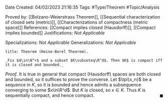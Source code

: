 <div class="topSpace"></div>

Date Created: 04/02/2023 21:16:35
Tags: #Type/Theorem #Topic/Analysis

Proved by: [[Bolzano-Weierstrass Theorem]], [[Sequential characterization of closed sets (metric)]], [[Characterizations of compactness (metric space)]]
References: [[Compact implies closed (Hausdorff)]], [[Compact implies bounded]]
Justifications: _Not Applicable_

Specializations: _Not Applicable_
Generalizations: _Not Applicable_

``` ad-Theorem
title: Theorem (Heine-Borel Theorem).

_Fix $d\in\N^+$ and a subset $K\subseteq\R^d$. Then $K$ is compact iff it is closed and bounded._

```

_Proof_. It is true in general that compact (Hausdorff) spaces are both closed and bounded, so it suffices to prove the converse. Let $\tpl{x_n}$ be a sequence in $K$, so it is bounded and hence admits a subsequence converging to some $x\in\R^d$. But $K$ is closed, so $x\in K$. Thus $K$ is sequentially compact, and hence compact.<span style="float:right;">$\blacksquare$</span>
